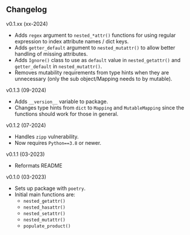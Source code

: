 Changelog
--------

v0.1.xx (xx-2024)

 - Adds `regex` argument to `nested_*attr()` functions for using 
   regular expression to index attribute names / dict keys.
 - Adds `getter_default` argument to `nested_mutattr()` to allow 
   better handling of missing attributes.
 - Adds `Ignore()` class to use as `default` value in `nested_getattr()`
   and `getter_default` in `nested_mutattr()`.
 - Removes mutability requirements from type hints when they are
   unnecessary (only the sub object/Mapping needs to by mutable).

v0.1.3 (09-2024)

 - Adds `__version__` variable to package.
 - Changes type hints from `dict` to `Mapping` and `MutableMapping` 
   since the functions should work for those in general. 

v0.1.2 (07-2024)
 - Handles `zipp` vulnerability.
 - Now requires `Python==3.8` or newer.

v0.1.1 (03-2023)
 - Reformats README

v0.1.0 (03-2023)
 - Sets up package with `poetry`.
 - Initial main functions are: 
    - `nested_getattr()`
    - `nested_hasattr()`
    - `nested_setattr()`
    - `nested_mutattr()`
    - `populate_product()`
